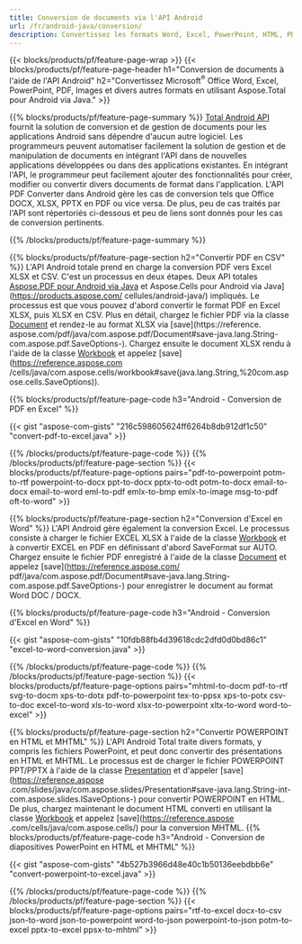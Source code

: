 ```yaml
---
title: Conversion de documents via l'API Android 
url: /fr/android-java/conversion/
description: Convertissez les formats Word, Excel, PowerPoint, HTML, PDF et Image à l'aide de l'API de conversion Android. Android convertit Office docx, xlsx, pptx en PDF. 
---
```


{{< blocks/products/pf/feature-page-wrap >}}
{{< blocks/products/pf/feature-page-header h1="Conversion de documents à l'aide de l'API Android" h2="Convertissez Microsoft<sup>®</sup> Office Word, Excel, PowerPoint, PDF, Images et divers autres formats en utilisant Aspose.Total pour Android via Java." >}}

{{% blocks/products/pf/feature-page-summary %}}
[Total Android API](https://products.aspose.com/total/android-java/) fournit la solution de conversion et de gestion de documents pour les applications Android sans dépendre d'aucun autre logiciel. Les programmeurs peuvent automatiser facilement la solution de gestion et de manipulation de documents en intégrant l'API dans de nouvelles applications développées ou dans des applications existantes. En intégrant l'API, le programmeur peut facilement ajouter des fonctionnalités pour créer, modifier ou convertir divers documents de format dans l'application. L'API PDF Converter dans Android gère les cas de conversion tels que Office DOCX, XLSX, PPTX en PDF ou vice versa. De plus, peu de cas traités par l'API sont répertoriés ci-dessous et peu de liens sont donnés pour les cas de conversion pertinents. 

{{% /blocks/products/pf/feature-page-summary  %}}

{{% blocks/products/pf/feature-page-section  h2="Convertir PDF en CSV" %}}
L'API Android totale prend en charge la conversion PDF vers Excel XLSX et CSV. C'est un processus en deux étapes. Deux API totales [Aspose.PDF pour Android via Java](https://products.aspose.com/pdf/android-java/) et Aspose.Cells pour Android via Java](https://products.aspose.com/ cellules/android-java/) impliqués. Le processus est que vous pouvez d'abord convertir le format PDF en Excel XLSX, puis XLSX en CSV. Plus en détail, chargez le fichier PDF via la classe [Document](https://reference.aspose.com/pdf/java/com.aspose.pdf/Document) et rendez-le au format XLSX via [save](https://reference. aspose.com/pdf/java/com.aspose.pdf/Document#save-java.lang.String-com.aspose.pdf.SaveOptions-). Chargez ensuite le document XLSX rendu à l'aide de la classe [Workbook](https://reference.aspose.com/cells/java/com.aspose.cells/Workbook) et appelez [save](https://reference.aspose.com /cells/java/com.aspose.cells/workbook#save(java.lang.String,%20com.aspose.cells.SaveOptions)).

{{% blocks/products/pf/feature-page-code h3="Android - Conversion de PDF en Excel" %}}

{{< gist "aspose-com-gists" "216c598605624ff6264b8db912df1c50" "convert-pdf-to-excel.java" >}}

{{% /blocks/products/pf/feature-page-code  %}}
{{% /blocks/products/pf/feature-page-section %}}
{{< blocks/products/pf/feature-page-options pairs="pdf-to-powerpoint potm-to-rtf powerpoint-to-docx ppt-to-docx pptx-to-odt potm-to-docx email-to-docx email-to-word eml-to-pdf emlx-to-bmp emlx-to-image msg-to-pdf oft-to-word" >}}


{{% blocks/products/pf/feature-page-section  h2="Conversion d'Excel en Word" %}}
L'API Android gère également la conversion Excel. Le processus consiste à charger le fichier EXCEL XLSX à l'aide de la classe [Workbook](https://reference.aspose.com/cells/java/com.aspose.cells/Workbook) et à convertir EXCEL en PDF en définissant d'abord SaveFormat sur AUTO. Chargez ensuite le fichier PDF enregistré à l'aide de la classe [Document](https://reference.aspose.com/pdf/java/com.aspose.pdf/Document) et appelez [save](https://reference.aspose.com/ pdf/java/com.aspose.pdf/Document#save-java.lang.String-com.aspose.pdf.SaveOptions-) pour enregistrer le document au format Word DOC / DOCX.

{{% blocks/products/pf/feature-page-code h3="Android - Conversion d'Excel en Word" %}}

{{< gist "aspose-com-gists" "10fdb88fb4d39618cdc2dfd0d0bd86c1" "excel-to-word-conversion.java" >}}

{{% /blocks/products/pf/feature-page-code  %}}
{{% /blocks/products/pf/feature-page-section %}}
{{< blocks/products/pf/feature-page-options pairs="mhtml-to-docm pdf-to-rtf svg-to-docm xps-to-dotx pdf-to-powerpoint tex-to-ppsx xps-to-potx csv-to-doc excel-to-word xls-to-word xlsx-to-powerpoint xltx-to-word word-to-excel" >}}

{{% blocks/products/pf/feature-page-section  h2="Convertir POWERPOINT en HTML et MHTML" %}}
L'API Android Total traite divers formats, y compris les fichiers PowerPoint, et peut donc convertir des présentations en HTML et MHTML. Le processus est de charger le fichier POWERPOINT PPT/PPTX à l'aide de la classe [Presentation](https://reference.aspose.com/slides/java/com.aspose.slides/Presentation) et d'appeler [save](https://reference.aspose .com/slides/java/com.aspose.slides/Presentation#save-java.lang.String-int-com.aspose.slides.ISaveOptions-) pour convertir POWERPOINT en HTML. De plus, chargez maintenant le document HTML converti en utilisant la classe [Workbook](https://reference.aspose.com/cells/java/com.aspose.cells/Workbook) et appelez [save](https://reference.aspose .com/cells/java/com.aspose.cells/) pour la conversion MHTML. 
{{% blocks/products/pf/feature-page-code h3="Android - Conversion de diapositives PowerPoint en HTML et MHTML" %}}

{{< gist "aspose-com-gists" "4b527b3966d48e40c1b50136eebdbb6e" "convert-powerpoint-to-excel.java" >}}


{{% /blocks/products/pf/feature-page-code  %}}
{{% /blocks/products/pf/feature-page-section %}}
{{< blocks/products/pf/feature-page-options pairs="rtf-to-excel docx-to-csv json-to-word json-to-powerpoint word-to-json powerpoint-to-json potm-to-excel pptx-to-excel ppsx-to-mhtml" >}}